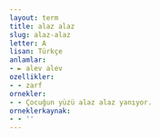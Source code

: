 ```yaml
---
layout: term
title: alaz alaz
slug: alaz-alaz
letter: A
lisan: Türkçe
anlamlar:
- ► alev alev
ozellikler:
- - zarf
ornekler:
- - Çocuğun yüzü alaz alaz yanıyor.
orneklerkaynak:
- - ''
---
```

